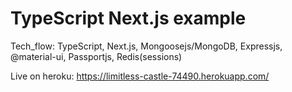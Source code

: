 # TypeScript Next.js example

Tech_flow:  TypeScript, Next.js, Mongoosejs/MongoDB, Expressjs, @material-ui, Passportjs, Redis(sessions)

Live on heroku: https://limitless-castle-74490.herokuapp.com/